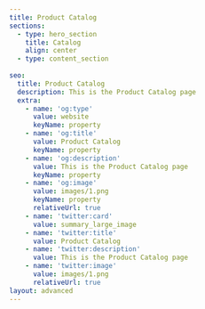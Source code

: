 ```yaml
---
title: Product Catalog
sections:
  - type: hero_section
    title: Catalog
    align: center
  - type: content_section
  
seo:
  title: Product Catalog
  description: This is the Product Catalog page
  extra:
    - name: 'og:type'
      value: website
      keyName: property
    - name: 'og:title'
      value: Product Catalog
      keyName: property
    - name: 'og:description'
      value: This is the Product Catalog page
      keyName: property
    - name: 'og:image'
      value: images/1.png
      keyName: property
      relativeUrl: true
    - name: 'twitter:card'
      value: summary_large_image
    - name: 'twitter:title'
      value: Product Catalog
    - name: 'twitter:description'
      value: This is the Product Catalog page
    - name: 'twitter:image'
      value: images/1.png
      relativeUrl: true
layout: advanced
---
```

